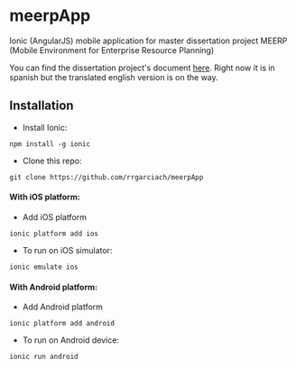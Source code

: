 # meerpApp
Ionic (AngularJS) mobile application for master dissertation project MEERP (Mobile Environment for Enterprise Resource Planning)

You can find the dissertation project's document [here](https://www.dropbox.com/s/ex3mlsqt2niv55w/EMERP_Abril-2016.pdf?dl=0). Right now it is in spanish but the translated english version is on the way.

## Installation
- Install Ionic:

``npm install -g ionic``

- Clone this repo:

`` git clone https://github.com/rrgarciach/meerpApp ``

#### With iOS platform:
- Add iOS platform

`` ionic platform add ios ``

- To run on iOS simulator:

`` ionic emulate ios ``

#### With Android platform:
- Add Android platform

`` ionic platform add android ``

- To run on Android device:

`` ionic run android ``
